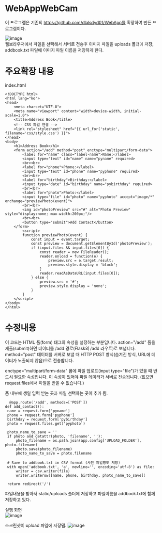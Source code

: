 # WebAppWebCam  


이 프로그램은 기존의 https://github.com/dlalsdyd01/WebApp를 확장하여 만든 프로그램이다.  

![image](https://github.com/user-attachments/assets/272e4988-de82-401d-8fee-3a8993cdf13a)  
웹브라우저에서 파일을 선택해서 서버로 전송후 이미지 파일을 uploads 폴더에 저장, addbook.txt 파일에 이미지 파일 이름을 저장하게 한다.  

  
# 주요확장 내용  
index.html
```
<!DOCTYPE html>
<html lang="ko">
<head>
    <meta charset="UTF-8">
    <meta name="viewport" content="width=device-width, initial-scale=1.0">
    <title>Address Book</title>
    <!-- CSS 파일 연결 -->
    <link rel="stylesheet" href="{{ url_for('static', filename='css/style.css') }}">
</head>
<body>
    <h1>Address Book</h1>
    <form action="/add" method="post" enctype="multipart/form-data">
        <label for="name" class="label-name">Name:</label>
        <input type="text" id="name" name="pyname" required>
        <br><br>
        <label for="phone">Phone:</label>
        <input type="text" id="phone" name="pyphone" required>
        <br><br>
        <label for="birthday">Birthday:</label>
        <input type="date" id="birthday" name="pybirthday" required>
        <br><br>
        <label for="photo">Photo:</label>
        <input type="file" id="photo" name="pyphoto" accept="image/*" onchange="previewPhoto(event)">
        <br><br>
        <img id="photoPreview" src="#" alt="Photo Preview" style="display:none; max-width:200px;"/>
        <br><br>
        <button type="submit">Add Contact</button>        
    </form>
        <script>
        function previewPhoto(event) {
            const input = event.target;
            const preview = document.getElementById('photoPreview');
            if (input.files && input.files[0]) {
                const reader = new FileReader();
                reader.onload = function(e) {
                    preview.src = e.target.result;
                    preview.style.display = 'block';
                }
                reader.readAsDataURL(input.files[0]);
            } else {
                preview.src = '#';
                preview.style.display = 'none';
            }
        }
    </script>
</body>
</html>
```
# 수정내용
이 코드는 HTML 폼(form) 태그의 속성을 설정하는 부분입니다.
action="/add"
폼을 제출(submit)하면 데이터를 /add 경로(Flask의 /add 라우트)로 보냅니다.
method="post"
데이터를 서버로 보낼 때 HTTP POST 방식(숨겨진 방식, URL에 데이터가 노출되지 않음)으로 전송합니다.

enctype="multipart/form-data"
폼에 파일 업로드(input type="file")가 있을 때 반드시 필요한 속성입니다.
이 속성이 있어야 파일 데이터가 서버로 전송됩니다.
(없으면 request.files에서 파일을 받을 수 없습니다.)

폼 내부에 생일 입력 받는 곳과 파일 선택하는 곳이 추가 됨.


```
  @app.route('/add', methods=['POST'])
def add_contact():
 name = request.form['pyname']
 phone = request.form['pyphone']
 birthday = request.form['pybirthday']
 photo = request.files.get('pyphoto')

 photo_name_to_save = ''
 if photo and getattr(photo, 'filename', ''):
     photo_filename = os.path.join(app.config['UPLOAD_FOLDER'], photo.filename)
     photo.save(photo_filename)
     photo_name_to_save = photo.filename

 # Save to addbook.txt in CSV format (사진 파일명도 저장)
 with open('addbook.txt', 'a', newline='', encoding='utf-8') as file:
     writer = csv.writer(file)
     writer.writerow([name, phone, birthday, photo_name_to_save])

 return redirect('/')
```
파일내용을 받아서 static/uploads 폴더에 저장하고 파일이름을 addbook.txt에 함께 저장하고 있다.  
  

실행 화면  
![image](https://github.com/user-attachments/assets/bf14da67-5c7c-4ce7-8de4-45d15e3f288b)  

스크린샷이 upload 파일에 저장됌.
![image](https://github.com/user-attachments/assets/0d2466ee-81cc-4572-a34a-1d505191add7)

